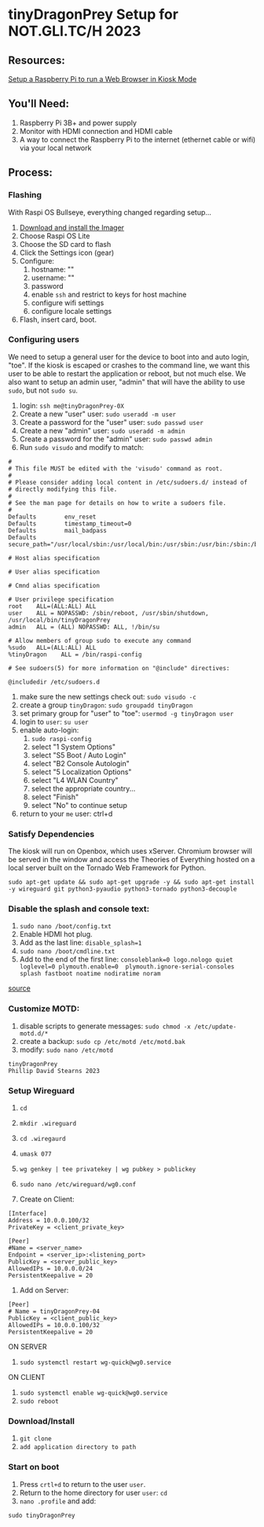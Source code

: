 # tinyDragonPrey Setup for NOT.GLI.TC/H 2023

## Resources:

[Setup a Raspberry Pi to run a Web Browser in Kiosk Mode](https://die-antwort.eu/techblog/2017-12-setup-raspberry-pi-for-kiosk-mode/)

## You'll Need:

1. Raspberry Pi 3B+ and power supply
1. Monitor with HDMI connection and HDMI cable
1. A way to connect the Raspberry Pi to the internet (ethernet cable or wifi) via your local network

## Process:

### Flashing

With Raspi OS Bullseye, everything changed regarding setup...

1. [Download and install the Imager](https://www.raspberrypi.com/software/)
1. Choose Raspi OS Lite
1. Choose the SD card to flash
1. Click the Settings icon (gear)
1. Configure:
	1. hostname: ""
	1. username: ""
	1. password
	1. enable `ssh` and restrict to keys for host machine
	1. configure wifi settings
	1. configure locale settings
1. Flash, insert card, boot.
  
### Configuring users

We need to setup a general user for the device to boot into and auto login, "toe". If the kiosk is escaped or crashes to the command line, we want this user to be able to restart the application or reboot, but not much else. We also want to setup an admin user, "admin" that will have the ability to use `sudo`, but not `sudo su`.

1. login: `ssh me@tinyDragonPrey-0X` 
1. Create a new "user" user: `sudo useradd -m user`
1. Create a password for the "user" user: `sudo passwd user`
1. Create a new "admin" user: `sudo useradd -m admin`
1. Create a password for the "admin" user: `sudo passwd admin`
1. Run `sudo visudo` and modify to match:

```
#
# This file MUST be edited with the 'visudo' command as root.
#
# Please consider adding local content in /etc/sudoers.d/ instead of
# directly modifying this file.
#
# See the man page for details on how to write a sudoers file.
#
Defaults        env_reset
Defaults        timestamp_timeout=0
Defaults        mail_badpass
Defaults        secure_path="/usr/local/sbin:/usr/local/bin:/usr/sbin:/usr/bin:/sbin:/bin"

# Host alias specification

# User alias specification

# Cmnd alias specification

# User privilege specification
root    ALL=(ALL:ALL) ALL
user    ALL = NOPASSWD: /sbin/reboot, /usr/sbin/shutdown, /usr/local/bin/tinyDragonPrey
admin   ALL = (ALL) NOPASSWD: ALL, !/bin/su

# Allow members of group sudo to execute any command
%sudo   ALL=(ALL:ALL) ALL
%tinyDragon    ALL = /bin/raspi-config

# See sudoers(5) for more information on "@include" directives:

@includedir /etc/sudoers.d
```

1. make sure the new settings check out: `sudo visudo -c`
1. create a group `tinyDragon`: `sudo groupadd tinyDragon`
1. set primary group for "user" to "toe": `usermod -g tinyDragon user`
1. login to `user`: `su user`
1. enable auto-login:
	1. `sudo raspi-config`
	1. select "1 System Options"
	1. select "S5 Boot / Auto Login"
	1. select "B2 Console Autologin"
	1. select "5 Localization Options"
	1. select "L4 WLAN Country"
	1. select the appropriate country...
	1. select "Finish"
	1. select "No" to continue setup
1. return to your `me` user: ctrl+d
 
### Satisfy Dependencies

The kiosk will run on Openbox, which uses xServer. Chromium browser will be served in the window and access the Theories of Everything hosted on a local server built on the Tornado Web Framework for Python.

`sudo apt-get update && sudo apt-get upgrade -y && sudo apt-get install -y wireguard git python3-pyaudio python3-tornado python3-decouple`

### Disable the splash and console text:

1. `sudo nano /boot/config.txt`
1. Enable HDMI hot plug.
1. Add as the last line: `disable_splash=1`
1. `sudo nano /boot/cmdline.txt`
1. Add to the end of the first line: `consoleblank=0 logo.nologo quiet loglevel=0 plymouth.enable=0  plymouth.ignore-serial-consoles splash fastboot noatime nodiratime noram`

[source](https://ampron.eu/article/tutorial-simplest-way-to-remove-boot-text-on-the-raspberry-pi-based-kiosk-or-digital-signage-display/)

### Customize MOTD:

1. disable scripts to generate messages: `sudo chmod -x /etc/update-motd.d/*`
1. create a backup: `sudo cp /etc/motd /etc/motd.bak`
1. modify: `sudo nano /etc/motd`

```
tinyDragonPrey
Phillip David Stearns 2023

```

### Setup Wireguard

1. `cd`
1. `mkdir .wireguard`
1. `cd .wiregaurd`
1. `umask 077`
1. `wg genkey | tee privatekey | wg pubkey > publickey`
1. `sudo nano /etc/wireguard/wg0.conf`

1. Create on Client:

```
[Interface]
Address = 10.0.0.100/32
PrivateKey = <client_private_key>

[Peer]
#Name = <server_name>
Endpoint = <server_ip>:<listening_port>
PublicKey = <server_public_key>
AllowedIPs = 10.0.0.0/24
PersistentKeepalive = 20
```

1. Add on Server:

```
[Peer]
# Name = tinyDragonPrey-04
PublicKey = <client_public_key>
AllowedIPs = 10.0.0.100/32
PersistentKeepalive = 20
```

ON SERVER

1. `sudo systemctl restart wg-quick@wg0.service` 

ON CLIENT

1. `sudo systemctl enable wg-quick@wg0.service`
1. `sudo reboot`

### Download/Install

1. `git clone`
1. `add application directory to path`

### Start on boot

1. Press `crtl+d` to return to the user `user`.
1. Return to the home directory for user `user`: `cd`
1. `nano .profile` and add:

```
sudo tinyDragonPrey
```
